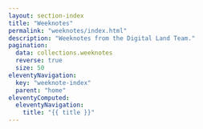 ```yaml
---
layout: section-index
title: "Weeknotes"
permalink: "weeknotes/index.html"
description: "Weeknotes from the Digital Land Team."
pagination:
  data: collections.weeknotes
  reverse: true
  size: 50
eleventyNavigation:
  key: "weeknote-index"
  parent: "home"
eleventyComputed:
  eleventyNavigation:
    title: "{{ title }}"
---
```

